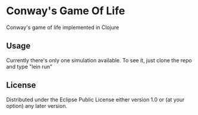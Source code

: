 
# Conway's Game Of Life

Conway's game of life implemented in Clojure

## Usage

Currently there's only one simulation available. To see it, just clone the repo and type "lein run"

## License

Distributed under the Eclipse Public License either version 1.0 or (at
your option) any later version.